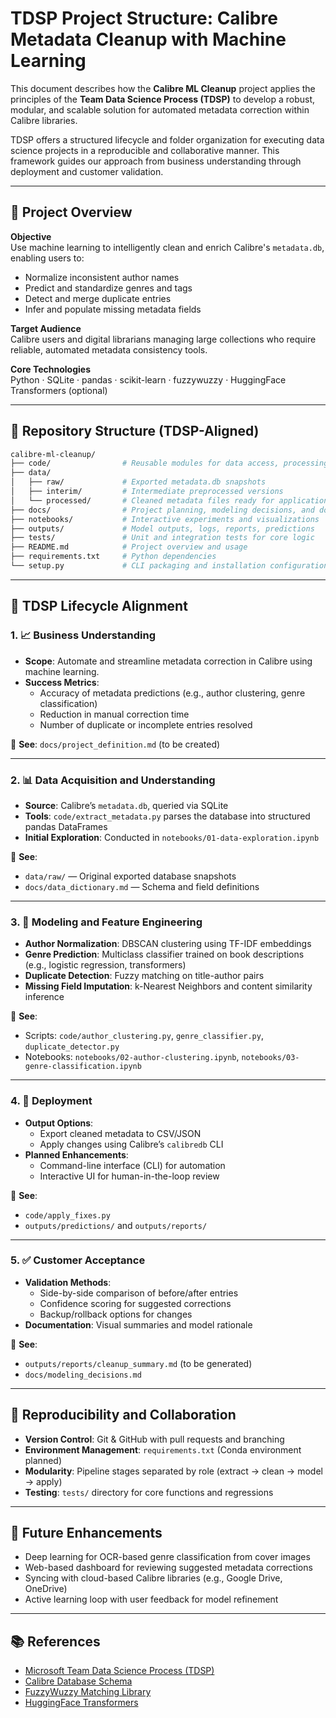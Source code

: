 
# TDSP Project Structure: Calibre Metadata Cleanup with Machine Learning

This document describes how the **Calibre ML Cleanup** project applies the principles of the **Team Data Science Process (TDSP)** to develop a robust, modular, and scalable solution for automated metadata correction within Calibre libraries.

TDSP offers a structured lifecycle and folder organization for executing data science projects in a reproducible and collaborative manner. This framework guides our approach from business understanding through deployment and customer validation.

---

## 📌 Project Overview

**Objective**  
Use machine learning to intelligently clean and enrich Calibre's `metadata.db`, enabling users to:

- Normalize inconsistent author names
- Predict and standardize genres and tags
- Detect and merge duplicate entries
- Infer and populate missing metadata fields

**Target Audience**  
Calibre users and digital librarians managing large collections who require reliable, automated metadata consistency tools.

**Core Technologies**  
Python · SQLite · pandas · scikit-learn · fuzzywuzzy · HuggingFace Transformers (optional)

---

## 🧱 Repository Structure (TDSP-Aligned)

```bash
calibre-ml-cleanup/
├── code/                # Reusable modules for data access, processing, modeling, inference
├── data/
│   ├── raw/             # Exported metadata.db snapshots
│   ├── interim/         # Intermediate preprocessed versions
│   └── processed/       # Cleaned metadata files ready for application
├── docs/                # Project planning, modeling decisions, and documentation
├── notebooks/           # Interactive experiments and visualizations
├── outputs/             # Model outputs, logs, reports, predictions
├── tests/               # Unit and integration tests for core logic
├── README.md            # Project overview and usage
├── requirements.txt     # Python dependencies
└── setup.py             # CLI packaging and installation configuration
```

---

## 🔁 TDSP Lifecycle Alignment

### 1. 📈 Business Understanding

- **Scope**: Automate and streamline metadata correction in Calibre using machine learning.
- **Success Metrics**:
  - Accuracy of metadata predictions (e.g., author clustering, genre classification)
  - Reduction in manual correction time
  - Number of duplicate or incomplete entries resolved

📄 **See**: `docs/project_definition.md` (to be created)

---

### 2. 📊 Data Acquisition and Understanding

- **Source**: Calibre’s `metadata.db`, queried via SQLite
- **Tools**: `code/extract_metadata.py` parses the database into structured pandas DataFrames
- **Initial Exploration**: Conducted in `notebooks/01-data-exploration.ipynb`

📁 **See**:
- `data/raw/` — Original exported database snapshots  
- `docs/data_dictionary.md` — Schema and field definitions

---

### 3. 🤖 Modeling and Feature Engineering

- **Author Normalization**: DBSCAN clustering using TF-IDF embeddings
- **Genre Prediction**: Multiclass classifier trained on book descriptions (e.g., logistic regression, transformers)
- **Duplicate Detection**: Fuzzy matching on title-author pairs
- **Missing Field Imputation**: k-Nearest Neighbors and content similarity inference

📄 **See**:
- Scripts: `code/author_clustering.py`, `genre_classifier.py`, `duplicate_detector.py`
- Notebooks: `notebooks/02-author-clustering.ipynb`, `notebooks/03-genre-classification.ipynb`

---

### 4. 🚀 Deployment

- **Output Options**:
  - Export cleaned metadata to CSV/JSON
  - Apply changes using Calibre’s `calibredb` CLI
- **Planned Enhancements**:
  - Command-line interface (CLI) for automation
  - Interactive UI for human-in-the-loop review

📁 **See**:
- `code/apply_fixes.py`
- `outputs/predictions/` and `outputs/reports/`

---

### 5. ✅ Customer Acceptance

- **Validation Methods**:
  - Side-by-side comparison of before/after entries
  - Confidence scoring for suggested corrections
  - Backup/rollback options for changes
- **Documentation**: Visual summaries and model rationale

📄 **See**:
- `outputs/reports/cleanup_summary.md` (to be generated)
- `docs/modeling_decisions.md`

---

## 🧪 Reproducibility and Collaboration

- **Version Control**: Git & GitHub with pull requests and branching
- **Environment Management**: `requirements.txt` (Conda environment planned)
- **Modularity**: Pipeline stages separated by role (extract → clean → model → apply)
- **Testing**: `tests/` directory for core functions and regressions

---

## 🌱 Future Enhancements

- Deep learning for OCR-based genre classification from cover images
- Web-based dashboard for reviewing suggested metadata corrections
- Syncing with cloud-based Calibre libraries (e.g., Google Drive, OneDrive)
- Active learning loop with user feedback for model refinement

---

## 📚 References

- [Microsoft Team Data Science Process (TDSP)](https://learn.microsoft.com/en-us/azure/architecture/data-science-process/)
- [Calibre Database Schema](https://manual.calibre-ebook.com/db_structure.html)
- [FuzzyWuzzy Matching Library](https://github.com/seatgeek/fuzzywuzzy)
- [HuggingFace Transformers](https://huggingface.co/transformers/)
